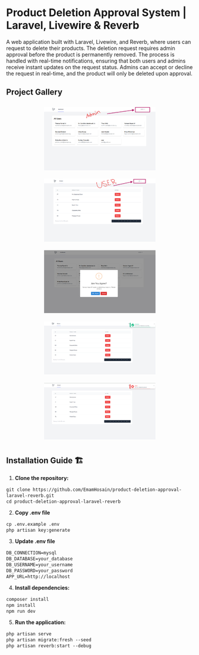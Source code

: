 # Product Deletion Approval System | Laravel, Livewire & Reverb

A web application built with Laravel, Livewire, and Reverb, where users can request to delete their products. The deletion request requires admin approval before the product is permanently removed. The process is handled with real-time notifications, ensuring that both users and admins receive instant updates on the request status. Admins can accept or decline the request in real-time, and the product will only be deleted upon approval.

## Project Gallery

<div align="center">
  <img src="ss-1.png" width="300" style="margin: 10px;">
  <img src="ss-4.png" width="300" style="margin: 10px;">
  <img src="ss-2.png" width="300" style="margin: 10px;">
  <img src="ss-6.png" width="300" style="margin: 10px;">
  <img src="ss-7.png" width="300" style="margin: 10px;">
</div>


## Installation Guide 🏗️


1. **Clone the repository:**

```shell
git clone https://github.com/EmamHosain/product-deletion-approval-laravel-reverb.git
cd product-deletion-approval-laravel-reverb

```
2. **Copy .env file**

```shell
cp .env.example .env
php artisan key:generate

```

3. **Update .env file**

```shell
DB_CONNECTION=mysql
DB_DATABASE=your_database
DB_USERNAME=your_username
DB_PASSWORD=your_password
APP_URL=http://localhost

```

4. **Install dependencies:**

```shell
composer install
npm install
npm run dev
```

5. **Run the application:**

```shell
php artisan serve
php artisan migrate:fresh --seed
php artisan reverb:start --debug
```
